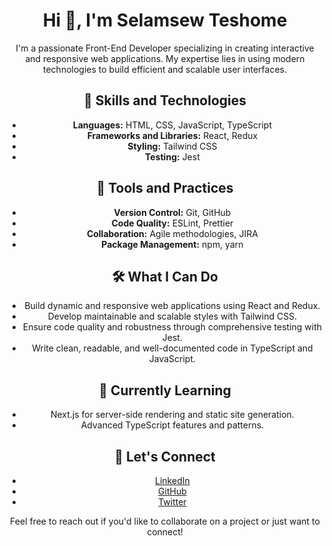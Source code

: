 <div style="" align="center">
  
 <img align="center" src="https://cdn.dribbble.com/users/2317423/screenshots/16236652/media/b13b4a376ff810e7f35a720e6cbd6299.jpg?resize=400x0" alt="" />
<h1 align="center">Hi 👋, I'm Selamsew Teshome</h1>

I'm a passionate Front-End Developer specializing in creating interactive and responsive web applications. My expertise lies in using modern technologies to build efficient and scalable user interfaces.

## 🚀 Skills and Technologies

- **Languages:** HTML, CSS, JavaScript, TypeScript
- **Frameworks and Libraries:** React, Redux
- **Styling:** Tailwind CSS
- **Testing:** Jest

## 🔧 Tools and Practices

- **Version Control:** Git, GitHub
- **Code Quality:** ESLint, Prettier
- **Collaboration:** Agile methodologies, JIRA
- **Package Management:** npm, yarn

## 🛠️ What I Can Do

- Build dynamic and responsive web applications using React and Redux.
- Develop maintainable and scalable styles with Tailwind CSS.
- Ensure code quality and robustness through comprehensive testing with Jest.
- Write clean, readable, and well-documented code in TypeScript and JavaScript.

## 🌱 Currently Learning

- Next.js for server-side rendering and static site generation.
- Advanced TypeScript features and patterns.

## 💬 Let's Connect

- [LinkedIn](your-linkedin-profile-url)
- [GitHub](your-github-profile-url)
- [Twitter](your-twitter-profile-url)

Feel free to reach out if you'd like to collaborate on a project or just want to connect!



</div> 
